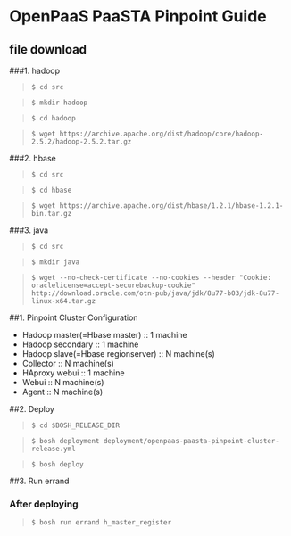 # OpenPaaS PaaSTA Pinpoint Guide

## file download

###1. hadoop
 
>`$ cd src`
 
>`$ mkdir hadoop`
 
>`$ cd hadoop`
 
>`$ wget https://archive.apache.org/dist/hadoop/core/hadoop-2.5.2/hadoop-2.5.2.tar.gz`
 
###2. hbase
 
>`$ cd src`
 
>`$ cd hbase`
 
>`$ wget https://archive.apache.org/dist/hbase/1.2.1/hbase-1.2.1-bin.tar.gz`
 
###3. java
 
>`$ cd src`
 
>`$ mkdir java`
 
>`$ wget --no-check-certificate --no-cookies --header "Cookie: oraclelicense=accept-securebackup-cookie" http://download.oracle.com/otn-pub/java/jdk/8u77-b03/jdk-8u77-linux-x64.tar.gz`

##1. Pinpoint Cluster Configuration
- Hadoop master(=Hbase master) :: 1 machine
- Hadoop secondary :: 1 machine
- Hadoop slave(=Hbase regionserver) :: N machine(s)
- Collector :: N machine(s)
- HAproxy webui ::  1 machine
- Webui :: N machine(s)
- Agent :: N machine(s)

##2. Deploy
>`$ cd $BOSH_RELEASE_DIR`

>`$ bosh deployment deployment/openpaas-paasta-pinpoint-cluster-release.yml`

>`$ bosh deploy`

##3. Run errand

### After deploying
>`$ bosh run errand h_master_register`

